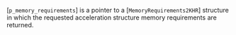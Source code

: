 [`p_memory_requirements`] is a pointer to a
[`MemoryRequirements2KHR`] structure in which the requested
acceleration structure memory requirements are returned.
